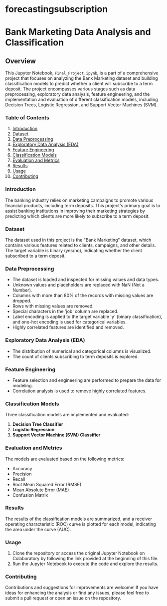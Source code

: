 # forecastingsubscription

# Bank Marketing Data Analysis and Classification

## Overview
This Jupyter Notebook, `Final_Project.ipynb`, is a part of a comprehensive project that focuses on analyzing the Bank Marketing dataset and building classification models to predict whether a client will subscribe to a term deposit. The project encompasses various stages such as data preprocessing, exploratory data analysis, feature engineering, and the implementation and evaluation of different classification models, including Decision Trees, Logistic Regression, and Support Vector Machines (SVM).

### Table of Contents

1. [Introduction](#introduction)
2. [Dataset](#dataset)
3. [Data Preprocessing](#data-preprocessing)
4. [Exploratory Data Analysis (EDA)](#exploratory-data-analysis-eda)
5. [Feature Engineering](#feature-engineering)
6. [Classification Models](#classification-models)
7. [Evaluation and Metrics](#evaluation-and-metrics)
8. [Results](#results)
9. [Usage](#usage)
10. [Contributing](#contributing)


### Introduction
The banking industry relies on marketing campaigns to promote various financial products, including term deposits. This project's primary goal is to assist banking institutions in improving their marketing strategies by predicting which clients are more likely to subscribe to a term deposit.

### Dataset
The dataset used in this project is the "Bank Marketing" dataset, which contains various features related to clients, campaigns, and other details. The target variable is binary (yes/no), indicating whether the client subscribed to a term deposit.

### Data Preprocessing
- The dataset is loaded and inspected for missing values and data types.
- Unknown values and placeholders are replaced with NaN (Not a Number).
- Columns with more than 80% of the records with missing values are dropped.
- Rows with missing values are removed.
- Special characters in the 'job' column are replaced.
- Label encoding is applied to the target variable 'y' (binary classification), and one-hot encoding is used for categorical variables.
- Highly correlated features are identified and removed.

### Exploratory Data Analysis (EDA)
- The distribution of numerical and categorical columns is visualized.
- The count of clients subscribing to term deposits is explored.

### Feature Engineering
- Feature selection and engineering are performed to prepare the data for modeling.
- Correlation analysis is used to remove highly correlated features.

### Classification Models
Three classification models are implemented and evaluated:
1. **Decision Tree Classifier**
2. **Logistic Regression**
3. **Support Vector Machine (SVM) Classifier**

### Evaluation and Metrics
The models are evaluated based on the following metrics:
- Accuracy
- Precision
- Recall
- Root Mean Squared Error (RMSE)
- Mean Absolute Error (MAE)
- Confusion Matrix

### Results
The results of the classification models are summarized, and a receiver operating characteristic (ROC) curve is plotted for each model, indicating the area under the curve (AUC).

### Usage
1. Clone the repository or access the original Jupyter Notebook on Colaboratory by following the link provided at the beginning of this file.
2. Run the Jupyter Notebook to execute the code and explore the results.

### Contributing
Contributions and suggestions for improvements are welcome! If you have ideas for enhancing the analysis or find any issues, please feel free to submit a pull request or open an issue on the repository.
